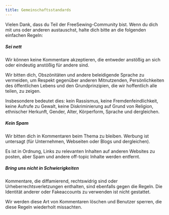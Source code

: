 ```yaml
---
title: Gemeinschaftsstandards
---
```


Vielen Dank, dass du Teil der FreeSewing-Community bist. Wenn du dich mit uns oder anderen austauschst, halte dich bitte an die folgenden einfachen Regeln:

##### Sei nett

Wir können keine Kommentare akzeptieren, die entweder anstößig an sich oder eindeutig anstößig für andere sind.

Wir bitten dich, Obszönitäten und andere beleidigende Sprache zu vermeiden, um Respekt gegenüber anderen Mitnutzenden, Persönlichkeiten des öffentlichen Lebens und den Grundprinzipien, die wir hoffentlich alle teilen, zu zeigen.

Insbesondere bedeutet dies: kein Rassismus, keine Fremdenfeindlichkeit, keine Aufrufe zu Gewalt, keine Diskriminierung auf Grund von Religion, ethnischer Herkunft, Gender, Alter, Körperform, Sprache und dergleichen.

##### Kein Spam

Wir bitten dich in Kommentaren beim Thema zu bleiben. Werbung ist untersagt (für Unternehmen, Webseiten oder Blogs und dergleichen).

Es ist in Ordnung, Links zu relevanten Inhalten auf anderen Websites zu posten, aber Spam und andere off-topic Inhalte werden entfernt.

##### Bring uns nicht in Schwierigkeiten

Kommentare, die diffamierend, rechtswidrig sind oder Urheberrechtsverletzungen enthalten, sind ebenfalls gegen die Regeln. Die Identität anderer oder Fakeaccounts zu verwenden ist nicht gestattet.

Wir werden diese Art von Kommentaren löschen und Benutzer sperren, die diese Regeln wiederholt missachten.

